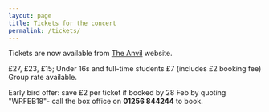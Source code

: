```yaml
---
layout: page
title: Tickets for the concert
permalink: /tickets/
---
```

Tickets are now available from [The Anvil](http://www.anvilarts.org.uk/whats-on/basingstoke-choral-society-and-southampton-philharmonic-choir) website.

£27, £23, £15; Under 16s and full-time students £7 (includes £2 booking fee) Group rate available.

Early bird offer: save £2 per ticket if booked by 28 Feb by quoting "WRFEB18"- call the box office on **01256 844244** to book.
